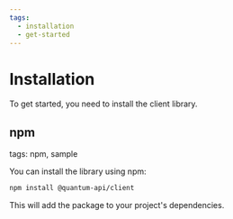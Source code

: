 ```yaml
---
tags:
  - installation
  - get-started
---
```

# Installation

To get started, you need to install the client library.

## npm
tags: npm, sample

You can install the library using npm:

```bash
npm install @quantum-api/client
```

This will add the package to your project's dependencies.
